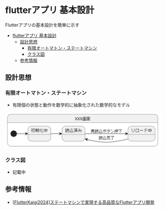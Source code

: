 # flutterアプリ 基本設計

Flutterアプリの基本設計を簡単に示す

- [flutterアプリ 基本設計](#flutterアプリ-基本設計)
  - [設計思想](#設計思想)
    - [有限オートマトン・ステートマシン](#有限オートマトンステートマシン)
    - [クラス図](#クラス図)
  - [参考情報](#参考情報)

## 設計思想

### 有限オートマトン・ステートマシン
- 有限個の状態と動作を数学的に抽象化された数学的なモデル

![state machine image](images/state_machine.png)

### クラス図
- 記載中

## 参考情報

- [[FlutterKaigi2024]ステートマシンで実現する高品質なFlutterアプリ開発](https://speakerdeck.com/teamlab/flutterkaigi2024-sutetomasindeshi-xian-surugao-pin-zhi-naflutterapurikai-fa)